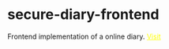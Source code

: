 # secure-diary-frontend
Frontend implementation of a online diary.
<a href="https://sakibwebworm.github.io/secure-diary-frontend/" style="color:yellow" target="_blank">Visit</a>
